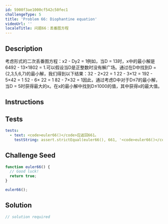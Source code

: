 ```yaml
---
id: 5900f3ae1000cf542c50fec1
challengeType: 5
title: 'Problem 66: Diophantine equation'
videoUrl: ''
localeTitle: 问题66：丢番图方程
---
```


## Description
<section id="description">考虑形式的二次丢番图方程：x2  -  Dy2 = 1例如，当D = 13时，x中的最小解是6492  -  13×1802 = 1.可以假设当D是正整数时没有解广场。通过在D中找到D = {2,3,5,6,7}的最小解，我们得到以下结果：32  -  2×22 = 1 22  -  3×12 = 192  -  5×42 = 1 52  -  6× 22 = 1 82  -  7×32 = 1因此，通过考虑D中对于D≤7的最小解，当D = 5时获得最大的x。在x的最小解中找到D≤1000的值，其中获得x的最大值。 </section>

## Instructions
<section id="instructions">
</section>

## Tests
<section id='tests'>

```yml
tests:
  - text: <code>euler66()</code>应返回661。
    testString: assert.strictEqual(euler66(), 661, '<code>euler66()</code> should return 661.');

```

</section>

## Challenge Seed
<section id='challengeSeed'>

<div id='js-seed'>

```js
function euler66() {
  // Good luck!
  return true;
}

euler66();

```

</div>



</section>

## Solution
<section id='solution'>

```js
// solution required
```
</section>
